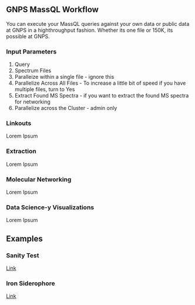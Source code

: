 ## GNPS MassQL Workflow

You can execute your MassQL queries against your own data or public data at GNPS in a highthroughput fashion. Whether its one file or 150K, its possible at GNPS. 


### Input Parameters

1. Query
1. Spectrum Files
1. Paralleize within a single file - ignore this
1. Parallelize Across All Files - To increase a little bit of speed if you have multiple files, turn to Yes
1. Extract Found MS Spectra - if you want to extract the found MS spectra for networking
1. Parallelize across the Cluster - admin only

### Linkouts

Lorem Ipsum

### Extraction

Lorem Ipsum

### Molecular Networking

Lorem Ipsum

### Data Science-y Visualizations

Lorem Ipsum


## Examples

### Sanity Test

[Link](https://proteomics2.ucsd.edu/ProteoSAFe/status.jsp?task=2fd52d1d64074c70aef82658e86c77d0)
### Iron Siderophore

[Link](https://proteomics2.ucsd.edu/ProteoSAFe/status.jsp?task=d3dad0ccc388442bb2a6a7d2beb28293)